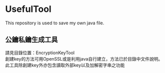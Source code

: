 # UsefulTool
This repository is used to save my own java file.

## 公鑰私鑰生成工具
請見目錄位置：EncryptionKeyTool  
創建key的方法可用OpenSSL或是利用java自行建立，方法已於目錄中文件說明。  
此工具除創建key外亦包含讀取外部key以及加解密字串之功能  
